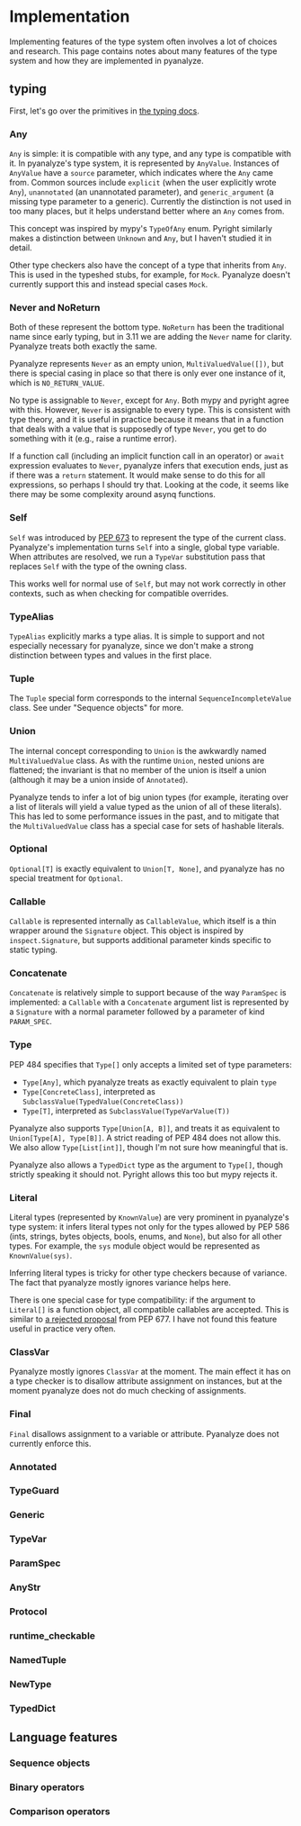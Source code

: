 # Implementation

Implementing features of the type system often involves a lot of
choices and research. This page contains notes about many features
of the type system and how they are implemented in pyanalyze.

## typing

First, let's go over the primitives in
[the typing docs](https://docs.python.org/3.11/library/typing.html#special-typing-primitives).

### Any

`Any` is simple: it is compatible with any type, and any type is
compatible with it. In pyanalyze's type system, it is represented
by `AnyValue`. Instances of `AnyValue` have a `source` parameter,
which indicates where the `Any` came from. Common sources include
`explicit` (when the user explicitly wrote `Any`), `unannotated`
(an unannotated parameter), and `generic_argument` (a missing type
parameter to a generic). Currently the distinction is not used in
too many places, but it helps understand better where an `Any`
comes from.

This concept was inspired by mypy's `TypeOfAny` enum. Pyright similarly
makes a distinction between `Unknown` and `Any`, but I haven't
studied it in detail.

Other type checkers also have the concept of a type that inherits
from `Any`. This is used in the typeshed stubs, for example, for
`Mock`. Pyanalyze doesn't currently support this and instead
special cases `Mock`.

### Never and NoReturn

Both of these represent the bottom type. `NoReturn` has been the
traditional name since early typing, but in 3.11 we are adding the
`Never` name for clarity. Pyanalyze treats both exactly the same.

Pyanalyze represents `Never`
as an empty union, `MultiValuedValue([])`, but there is special
casing in place so that there is only ever one instance of it,
which is `NO_RETURN_VALUE`.

No type is assignable to `Never`, except for `Any`. Both mypy and
pyright agree with this. However, `Never` is assignable to every
type. This is consistent with type theory, and it is useful in
practice because it means that in a function that deals with a
value that is supposedly of type `Never`, you get to do something
with it (e.g., raise a runtime error).

If a function call (including an implicit function call in an
operator) or `await` expression evaluates to `Never`,
pyanalyze infers that execution ends, just as if there was a
`return` statement. It would make sense to do this for all
expressions, so perhaps I should try that. Looking at the
code, it seems like there may be some complexity around asynq
functions.

### Self

`Self` was introduced by [PEP 673](https://www.python.org/dev/peps/pep-0673/)
to represent the type of the current class. Pyanalyze's implementation
turns `Self` into a single, global type variable. When attributes
are resolved, we run a `TypeVar` substitution pass that replaces `Self`
with the type of the owning class.

This works well for normal use of `Self`, but may not work correctly
in other contexts, such as when checking for compatible overrides.

### TypeAlias

`TypeAlias` explicitly marks a type alias. It is simple to support
and not especially necessary for pyanalyze, since we don't make a
strong distinction between types and values in the first place.

### Tuple

The `Tuple` special form corresponds to the internal
`SequenceIncompleteValue` class. See under "Sequence objects" for more.

### Union

The internal concept corresponding to `Union` is the awkwardly named
`MultiValuedValue` class. As with the runtime `Union`, nested unions
are flattened; the invariant is that no member of the union is itself
a union (although it may be a union inside of `Annotated`).

Pyanalyze tends to infer a lot of big
union types (for example, iterating over a list of literals will
yield a value typed as the union of all of these literals). This has
led to some performance issues in the past, and to mitigate that
the `MultiValuedValue` class has a special case for sets of hashable
literals.

### Optional

`Optional[T]` is exactly equivalent to `Union[T, None]`, and pyanalyze
has no special treatment for `Optional`.

### Callable

`Callable` is represented internally as `CallableValue`, which itself
is a thin wrapper around the `Signature` object. This object is inspired
by `inspect.Signature`, but supports additional parameter kinds specific
to static typing.

<!--
Other things to cover:
- What are these kinds? (PARAM_SPEC, ELLIPSIS)
- Argument binding. TypedDict in arguments. Unused *args.
- Compatibilty between callables
-->

### Concatenate

`Concatenate` is relatively simple to support because of the way `ParamSpec`
is implemented: a `Callable` with a `Concatenate` argument list is represented
by a `Signature` with a normal parameter followed by a parameter of kind
`PARAM_SPEC`.

### Type

PEP 484 specifies that `Type[]` only accepts a limited set of type
parameters:

- `Type[Any]`, which pyanalyze treats as exactly equivalent to plain `type`
- `Type[ConcreteClass]`, interpreted as `SubclassValue(TypedValue(ConcreteClass))`
- `Type[T]`, interpreted as `SubclassValue(TypeVarValue(T))`

Pyanalyze also supports `Type[Union[A, B]]`, and treats it as equivalent to
`Union[Type[A], Type[B]]`. A strict reading of PEP 484 does not allow this.
We also allow `Type[List[int]]`, though I'm not sure how meaningful that is.

Pyanalyze also allows a `TypedDict` type as the argument to `Type[]`, though
strictly speaking it should not. Pyright allows this too but mypy rejects it.

### Literal

Literal types (represented by `KnownValue`) are very prominent in pyanalyze's
type system: it infers literal types not only for the types allowed by PEP 586
(ints, strings, bytes objects, bools, enums, and `None`), but also for all other
types. For example, the `sys` module object would be represented as
`KnownValue(sys)`.

Inferring literal types is tricky for other type checkers because of variance.
The fact that pyanalyze mostly ignores variance helps here.

There is one special case for type compatibility: if the argument to `Literal[]`
is a function object, all compatible callables are accepted. This is similar to
[a rejected proposal](https://peps.python.org/pep-0677/#functions-as-types)
from PEP 677. I have not found this feature useful in practice very often.

### ClassVar

Pyanalyze mostly ignores `ClassVar` at the moment. The main effect it has on a
type checker is to disallow attribute assignment on instances, but at the moment
pyanalyze does not do much checking of assignments.

### Final

`Final` disallows assignment to a variable or attribute. Pyanalyze does not
currently enforce this.

### Annotated

### TypeGuard

### Generic

### TypeVar

### ParamSpec

### AnyStr

### Protocol

### runtime_checkable

### NamedTuple

### NewType

### TypedDict

## Language features

### Sequence objects

### Binary operators

### Comparison operators


